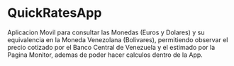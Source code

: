 # QuickRatesApp
Aplicacion Movil para consultar las Monedas (Euros y Dolares) y su equivalencia en la Moneda Venezolana (Bolivares), permitiendo observar el precio cotizado por el Banco Central de Venezuela y el estimado por la Pagina Monitor, ademas de poder hacer calculos dentro de la App.
